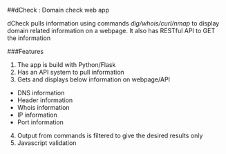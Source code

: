 ##dCheck : Domain check web app 

dCheck pulls information using commands *dig/whois/curl/nmap* to display domain related information on a webpage. It also has RESTful API to GET the information

###Features
1. The app is build with Python/Flask
2. Has an API system to pull information 
3. Gets and displays below information on webpage/API
  * DNS information
  * Header information
  * Whois information
  * IP information
  * Port information
4. Output from commands is filtered to give the desired results only
5. Javascript validation 
